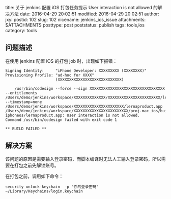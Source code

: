title: 关于 jenkins 配置 iOS 打包任务提示 User interaction is not allowed 的解决方法
date: 2016-04-29 20:02:51
modified: 2016-04-29 20:02:51
author: jxyi
postid: 102
slug: 102
nicename: jenkins_ios_issue
attachments: $ATTACHMENTS
posttype: post
poststatus: publish
tags: tools,ios
category: tools

## 问题描述

在使用 jenkins 配置 iOS 的打包 job 时，出现如下报错：

```
Signing Identity:     "iPhone Developer: XXXXXXXXX (XXXXXXXX)"
Provisioning Profile: "ad-hoc for XXXX"
                      (XXXXXXXXXXXXXXXXXXXXXXXXXXXX)

    /usr/bin/codesign --force --sign XXXXXXXXXXXXXXXXXXXXXXXXXXXXXXXXX --entitlements /Users/demo/jenkins/workspace/XXXXXXXXXXXXXX/XXXXXXXXXXXXXXXXXXXXXXX/lernaproduct.app.xcent --timestamp=none /Users/demo/jenkins/workspace/XXXXXXXXXXXXXXXXXXXXXX/lernaproduct.app
/Users/demo/jenkins/workspace/XXXXXXXXXXXXXXXXXXXXXXXX/proj.mac_ios/build/Debug-iphoneos/lernaproduct.app: User interaction is not allowed.
Command /usr/bin/codesign failed with exit code 1

** BUILD FAILED **
```

## 解决方案

该问题的原因是需要输入登录密码，而脚本编译时无法人工输入登录密码，所以需要在打包之前先解锁账号。

在打包之前，调用如下命令：

```
security unlock-keychain  -p "你的登录密码" ~/Library/Keychains/login.keychain
```

